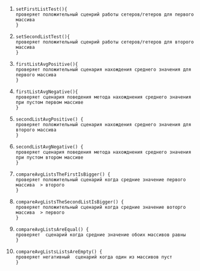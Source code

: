 
1.     setFirstListTest(){  
       проверяет положительный сценрий работы сетеров/гетеров для первого массива
       }  

2.     setSecondListTest(){  
       проверяет положительный сценрий работы сетеров/гетеров для второго массива
       }

3.     firstListAvgPositive(){  
       проверяет положительный сценария нахождения среднего значения для первого массива
       }

4.     firstListAvgNegative(){  
       проверяет сценария поведения метода нахожднения среднего значения при пустом первом массиве
       }  

5.     secondListAvgPositive() {  
       проверяет положительный сценария нахождения среднего значения для второго массива
       }

6.     secondListAvgNegative() {  
       проверяет сценария поведения метода нахожднения среднего значения  при пустом втором массиве
       }

7.     сompareAvgListsTheFirstIsBigger() {  
       проверяет положительный сценарий когда средние значение первого массива  > второго
       }

8.     compareAvgListsTheSecondListIsBigger() {  
       проверяет положительный сценарий когда средние значение воторго массива  > первого
       }

9.     compareAvgListsAreEqual() {  
       проверяет  сценарий когда средние значение обоих массивов равны
       }

10.     compareAvgListsListsAreEmpty() {  
        проверяет негативный  сценарий когда один из массивов пуст
        }
